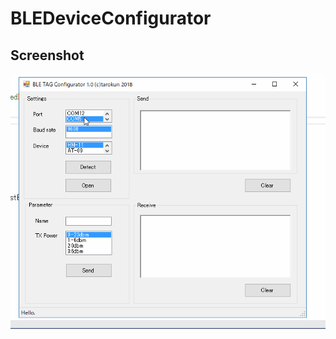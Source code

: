 # BLEDeviceConfigurator

## Screenshot
![screenshot](https://github.com/juosugi/BLEDeviceConfigurator/blob/master/screenshot.gif "screenshot")

